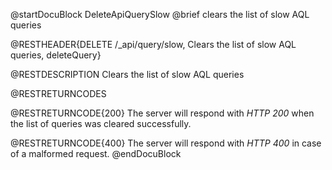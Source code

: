 
@startDocuBlock DeleteApiQuerySlow
@brief clears the list of slow AQL queries

@RESTHEADER{DELETE /_api/query/slow, Clears the list of slow AQL queries, deleteQuery}

@RESTDESCRIPTION
Clears the list of slow AQL queries

@RESTRETURNCODES

@RESTRETURNCODE{200}
The server will respond with *HTTP 200* when the list of queries was
cleared successfully.

@RESTRETURNCODE{400}
The server will respond with *HTTP 400* in case of a malformed request.
@endDocuBlock

